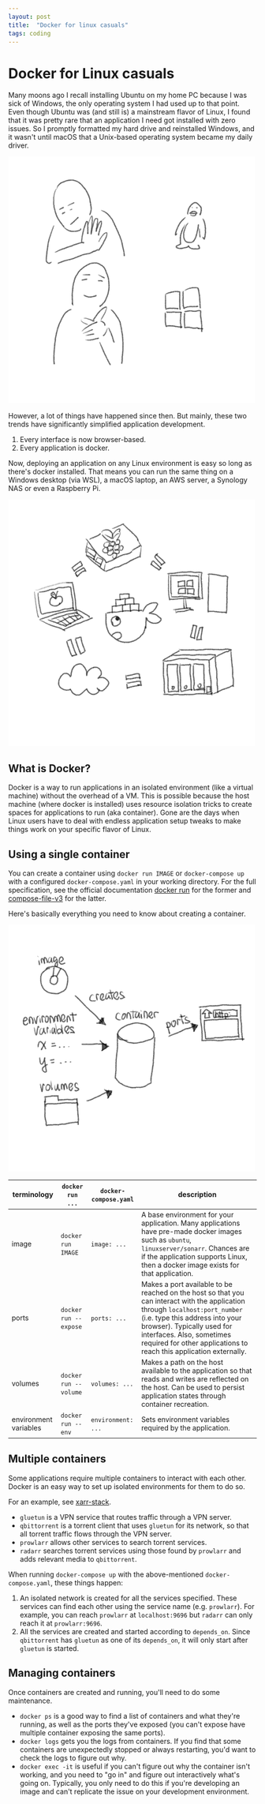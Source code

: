 ```yaml
---
layout: post
title:  "Docker for linux casuals"
tags: coding
---
```


# Docker for Linux casuals
Many moons ago I recall installing Ubuntu on my home PC because I was sick of Windows, the only operating system I had used up to that point. Even though Ubuntu was (and still is) a mainstream flavor of Linux, I found that it was pretty rare that an application I need got installed with zero issues. So I promptly formatted my hard drive and reinstalled Windows, and it wasn't until macOS that a Unix-based operating system became my daily driver.

![01_no_linux_yes_windows](/assets/posts/2023-06-23/01_no_linux_yes_windows.png)

However, a lot of things have happened since then. But mainly, these two trends have significantly simplified application development.
1. Every interface is now browser-based.
2. Every application is docker.

Now, deploying an application on any Linux environment is easy so long as there's docker installed. That means you can run the same thing on a Windows desktop (via WSL), a macOS laptop, an AWS server, a Synology NAS or even a Raspberry Pi.

![02_docker](/assets/posts/2023-06-23/02_docker.png)

## What is Docker? 
Docker is a way to run applications in an isolated environment (like a virtual machine) without the overhead of a VM.
This is possible because the host machine (where docker is installed) uses resource isolation tricks to create spaces for applications to run (aka container).
Gone are the days when Linux users have to deal with endless application setup tweaks to make things work on your specific flavor of Linux. 

## Using a single container
You can create a container using `docker run IMAGE` or `docker-compose up` with a configured `docker-compose.yaml` in your working directory.
For the full specification, see the official documentation [docker run](https://docs.docker.com/engine/reference/commandline/run/) for the former and [compose-file-v3](https://docs.docker.com/compose/compose-file/compose-file-v3/) for the latter.

Here's basically everything you need to know about creating a container.

![03 container](/assets/posts/2023-06-23/03_container.png)

| terminology | `docker run ...` | `docker-compose.yaml` | description |
| ---- | ---- | ---- | ---- | 
| image | `docker run IMAGE` | `image: ...` | A base environment for your application. Many applications have pre-made docker images such as `ubuntu`, `linuxserver/sonarr`. Chances are if the application supports Linux, then a docker image exists for that application. | 
| ports | `docker run --expose` | `ports: ...` | Makes a port available to be reached on the host so that you can interact with the application through `localhost:port_number` (i.e. type this address into your browser). Typically used for interfaces. Also, sometimes required for other applications to reach this application externally. | 
| volumes | `docker run --volume` | `volumes: ...` | Makes a path on the host available to the application so that reads and writes are reflected on the host. Can be used to persist application states through container recreation. |
| environment variables | `docker run --env` | `environment: ...` | Sets environment variables required by the application. |

## Multiple containers
Some applications require multiple containers to interact with each other.
Docker is an easy way to set up isolated environments for them to do so.

For an example, see [xarr-stack](https://github.com/tianle91/xarr-stack/blob/main/docker-compose.yaml).
- `gluetun` is a VPN service that routes traffic through a VPN server.
- `qbittorrent` is a torrent client that uses `gluetun` for its network, so that all torrent traffic flows through the VPN server.
- `prowlarr` allows other services to search torrent services. 
- `radarr` searches torrent services using those found by `prowlarr` and adds relevant media to `qbittorrent`.

When running `docker-compose up` with the above-mentioned `docker-compose.yaml`, these things happen:
1. An isolated network is created for all the services specified. These services can find each other using the service name (e.g. `prowlarr`). For example, you can reach `prowlarr` at `localhost:9696` but `radarr` can only reach it at `prowlarr:9696`.
2. All the services are created and started according to `depends_on`. Since `qbittorrent` has `gluetun` as one of its `depends_on`, it will only start after `gluetun` is started. 

## Managing containers
Once containers are created and running, you'll need to do some maintenance.
- `docker ps` is a good way to find a list of containers and what they're running, as well as the ports they've exposed (you can't expose have multiple container exposing the same ports).
- `docker logs` gets you the logs from containers. If you find that some containers are unexpectedly stopped or always restarting, you'd want to check the logs to figure out why. 
- `docker exec -it` is useful if you can't figure out why the container isn't working, and you need to "go in" and figure out interactively what's going on. Typically, you only need to do this if you're developing an image and can't replicate the issue on your development environment.

